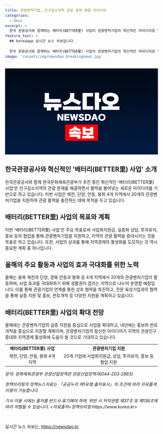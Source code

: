 ```yaml
---
title: 관광벤처기업, 인구감소지역 관광 문제 해결 아이디어
categories:
  - News
excerpt: >
  한국 관광공사와 함께하는 배터리(BETTER里) 사업이 관광벤처기업의 혁신적인 아이디어로 인구감소지역의 관광 문제를 해결하며 활력을 불어넣고 있다. 이를 통해 제천, 단양, 안동, 봉화 등 4개 지역에서 20개의 관광벤처기업이 사업화지원금, 상담, 투자유치 및 홍보 등을 받게 되며, 관광 기업들은 새로운 아이디어로 지역의 관광 활력을 높이고 있다. 또한, 관광공사는 올해는 관광벤처기업의 실증 지원을 중심으로, 내년에는 홍보와 판로개척을 중심으로 지원할 계획이며, 이에 대한 기대감이 높아지고 있다.
feature_text: >
  ## koreaapp 실시간 뉴스 속보입니다.

  한국 관광공사와 함께하는 배터리(BETTER里) 사업이 관광벤처기업의 혁신적인 아이디어로 인구감소지역의 관광 문제를 해결하며 활력을 불어넣고 있다. 이를 통해 제천, 단양, 안동, 봉화 등 4개 지역에서 20개의 관광벤처기업이 사업화지원금, 상담, 투자유치 및 홍보 등을 받게 되며, 관광 기업들은 새로운 아이디어로 지역의 관광 활력을 높이고 있다. 또한, 관광공사는 올해는 관광벤처기업의 실증 지원을 중심으로, 내년에는 홍보와 판로개척을 중심으로 지원할 계획이며, 이에 대한 기대감이 높아지고 있다.
image: '/assets/img/newsdao_breakingnews.jpg'
---
```


<p><img src="/assets/img/newsdao_breakingnews.jpg" alt="koreaapp 속보" /></p>

<h2 data-ke-size="size26">한국관광공사와 혁신적인 '배터리(BETTER里) 사업' 소개</h2>

<p data-ke-size="size16">한국관광공사와 함께 한국문화체육관광부가 추진 중인 혁신적인 '배터리(BETTER里) 사업'은 인구감소지역의 관광 문제를 해결하면서 활력을 불어넣는 새로운 아이디어를 기반으로 하고 있습니다. 이번 사업은 제천, 단양, 안동, 봉화 4개 지역에서 20개의 관광벤처기업을 지원하여 관광 활력을 충전하는 데에 목적을 두고 있습니다.</p>

<h2 data-ke-size="size26">배터리(BETTER里) 사업의 목표와 계획</h2>

<p data-ke-size="size16">이번 '배터리(BETTER里) 사업'은 주요 목표로써 사업화지원금, 실증화 상담, 투자유치, 홍보 등의 협업을 통해 관광벤처기업을 지원하고, 지역의 관광 활력을 증대시키는 것을 목표로 하고 있습니다. 또한, 사업의 성과를 통해 지역경제의 활성화를 도모하는 것 역시 중요한 계획 중 하나입니다.</p>

<h2 data-ke-size="size26">올해의 주요 활동과 사업의 효과 극대화를 위한 노력</h2>

<p data-ke-size="size16">올해는 충북 제천과 단양, 경북 안동과 봉화 등 4개 지역에서 20개의 관광벤처기업이 활동하며, 사업 효과를 극대화하기 위해 생활권이 겹치는 지역으로 나누어 운영할 예정입니다. 이를 통해 관광기업의 연계를 통한 상호 협력을 촉진하고, 전문 육성기업과의 협력을 통해 실증 지원 및 홍보, 판로개척 등 다양한 지원을 계획하고 있습니다.</p>

<h2 data-ke-size="size26">배터리(BETTER里) 사업의 확대 전망</h2>

<p data-ke-size="size16">올해에는 관광벤처기업의 실증 지원을 중심으로 사업을 확대하고, 내년에는 홍보와 판로개척을 중심으로 지원할 계획이며, 관광벤처기업의 참신한 아이디어가 지역의 관광인구 증대와 지역경제 활성화에 도움이 될 것으로 기대하고 있습니다.</p>

<table>
    <tr>
        <td style="text-align: center; height: 17px;"><b>배터리(BETTER里) 사업</b></td>
        <td style="text-align: center; height: 17px;"><b>관광벤처기업 지원</b></td>
    </tr>
    <tr>
        <td style="text-align: center; height: 17px;">제천, 단양, 안동, 봉화 4개 지역</td>
        <td style="text-align: center; height: 17px;">20개 기업에 사업화지원금, 상담, 투자유치, 홍보 등 협업 지원</td>
    </tr>
</table>

<p data-ke-size="size16"><i>문의: 문화체육관광부 관광산업정책관 관광산업정책과(044-203-2863)</i></p>

<p data-ke-size="size16"><i>정책브리핑의 정책뉴스자료는 「공공누리 제1유형:출처표시」의 조건에 따라 자유롭게 이용이 가능합니다.</i></p>

<p data-ke-size="size16"><i>기사 이용 시에는 출처를 반드시 표기해야 하며, 위반 시 저작권법 제37조 및 제138조에 따라 처벌될 수 있습니다. <자료출처=정책브리핑 https://www.korea.kr></i></p>

<p data-ke-size="size16">&nbsp;</p>
실시간 뉴스 속보는, <a href="https://newsdao.kr" rel="dofollow">https://newsdao.kr</a>


